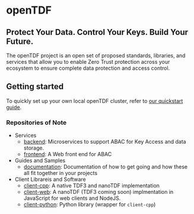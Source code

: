 # openTDF

## Protect Your Data. Control Your Keys. Build Your Future.

The openTDF project is
an open set of proposed standards, libraries, and services
that allow you to enable Zero Trust protection
across your ecosystem
to ensure complete data protection
and access control.

## Getting started

To quickly set up your own local openTDF cluster, refer to
[our quickstart guide](https://github.com/opentdf/documentation/tree/main/quickstart).

### Repositories of Note

* Services
  * [backend](https://github.com/opentdf/backend): Microservices to support ABAC for Key Access and data storage.
  * [frontend](https://github.com/opentdf/frontend): A Web front end for ABAC
* Guides and Samples
  * [documentation](https://github.com/opentdf/documentation): Documentation of how to get going and how these all fit together in your projects
* Client Librareis and Software
  * [client-cpp](https://github.com/opentdf/): A native TDF3 and nanoTDF implementation
  * [client-web](https://github.com/opentdf/): A nanoTDF (TDF3 coming soon) implmentation in JavaScript for web clients and NodeJS.
  * [client-python](https://github.com/opentdf/): Python library (wrapper for `client-cpp`)
